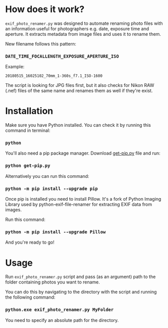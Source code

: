 # How does it work?

`exif_photo_renamer.py` was designed to automate renaming photo files with an information useful for photographers e.g. date, exposure time and aperture. It extracts metadata from image files and uses it to rename them.

New filename follows this pattern:

### `DATE_TIME_FOCALLENGTH_EXPOSURE_APERTURE_ISO`

Example:

`20180515_16025102_70mm_1-360s_f7.1_ISO-1600`

The script is looking for JPG files first, but it also checks for Nikon RAW (.nef) files of the same name and renames them as well if they're exist. 

# Installation
 
Make sure you have Python installed. You can check it by running this command in terminal:

### `python`

You'll also need a pip package manager. Download [get-pip.py](https://bootstrap.pypa.io/get-pip.py) file and run:

### `python get-pip.py`

Alternatively you can run this command:

### `python -m pip install --upgrade pip`

Once pip is installed you need to install Pillow. It's a fork of Python Imaging Library used by python-exif-file-renamer for extracting EXIF data from images.

Run this command:

### `python -m pip install --upgrade Pillow`

And you're ready to go!

# Usage

Run `exif_photo_renamer.py` script and pass (as an argument) path to the folder containing photos you want to rename.

You can do this by navigating to the directory with the script and running the following command:

### `python.exe exif_photo_renamer.py MyFolder`

You need to specify an absolute path for the directory.
